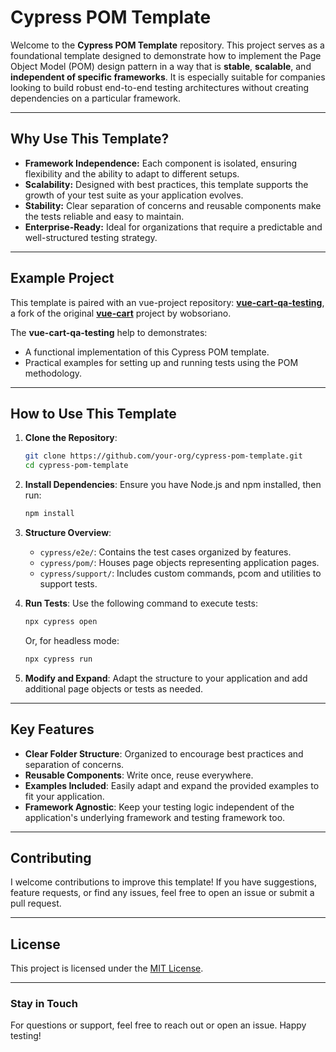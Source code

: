 # Cypress POM Template

Welcome to the **Cypress POM Template** repository. This project serves as a foundational template designed to demonstrate how to implement the Page Object Model (POM) design pattern in a way that is **stable**, **scalable**, and **independent of specific frameworks**. It is especially suitable for companies looking to build robust end-to-end testing architectures without creating dependencies on a particular framework.

---

## Why Use This Template?

- **Framework Independence:** Each component is isolated, ensuring flexibility and the ability to adapt to different setups.
- **Scalability:** Designed with best practices, this template supports the growth of your test suite as your application evolves.
- **Stability:** Clear separation of concerns and reusable components make the tests reliable and easy to maintain.
- **Enterprise-Ready:** Ideal for organizations that require a predictable and well-structured testing strategy.

---

## Example Project

This template is paired with an vue-project repository: **[vue-cart-qa-testing](https://github.com/Nicolas-Btb/vue-cart-qa-testing)**, a fork of the original **[vue-cart](https://github.com/wobsoriano/vue-cart)** project by wobsoriano.

The **vue-cart-qa-testing** help to demonstrates:

- A functional implementation of this Cypress POM template.
- Practical examples for setting up and running tests using the POM methodology.

---

## How to Use This Template

1. **Clone the Repository**:
   ```bash
   git clone https://github.com/your-org/cypress-pom-template.git
   cd cypress-pom-template
   ```

2. **Install Dependencies**:
   Ensure you have Node.js and npm installed, then run:
   ```bash
   npm install
   ```

3. **Structure Overview**:
   - `cypress/e2e/`: Contains the test cases organized by features.
   - `cypress/pom/`: Houses page objects representing application pages.
   - `cypress/support/`: Includes custom commands, pcom and utilities to support tests.

4. **Run Tests**:
   Use the following command to execute tests:
   ```bash
   npx cypress open
   ```

   Or, for headless mode:
   ```bash
   npx cypress run
   ```

5. **Modify and Expand**:
   Adapt the structure to your application and add additional page objects or tests as needed.

---

## Key Features

- **Clear Folder Structure**: Organized to encourage best practices and separation of concerns.
- **Reusable Components**: Write once, reuse everywhere.
- **Examples Included**: Easily adapt and expand the provided examples to fit your application.
- **Framework Agnostic**: Keep your testing logic independent of the application's underlying framework and testing framework too.

---

## Contributing

I welcome contributions to improve this template! If you have suggestions, feature requests, or find any issues, feel free to open an issue or submit a pull request.

---

## License

This project is licensed under the [MIT License](LICENSE).

---

### Stay in Touch

For questions or support, feel free to reach out or open an issue. Happy testing!

